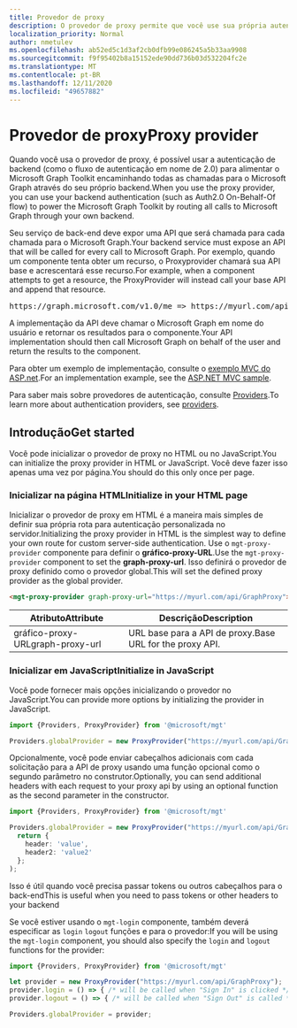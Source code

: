 ```yaml
---
title: Provedor de proxy
description: O provedor de proxy permite que você use sua própria autenticação do lado do servidor com o Microsoft Graph Toolkit.
localization_priority: Normal
author: nmetulev
ms.openlocfilehash: ab52ed5c1d3af2cb0dfb99e086245a5b33aa9908
ms.sourcegitcommit: f9f95402b8a15152ede90dd736b03d532204fc2e
ms.translationtype: MT
ms.contentlocale: pt-BR
ms.lasthandoff: 12/11/2020
ms.locfileid: "49657882"
---
```

# <a name="proxy-provider"></a><span data-ttu-id="ab762-103">Provedor de proxy</span><span class="sxs-lookup"><span data-stu-id="ab762-103">Proxy provider</span></span>

<span data-ttu-id="ab762-104">Quando você usa o provedor de proxy, é possível usar a autenticação de backend (como o fluxo de autenticação em nome de 2.0) para alimentar o Microsoft Graph Toolkit encaminhando todas as chamadas para o Microsoft Graph através do seu próprio backend.</span><span class="sxs-lookup"><span data-stu-id="ab762-104">When you use the proxy provider, you can use your backend authentication (such as Auth2.0 On-Behalf-Of flow) to power the Microsoft Graph Toolkit by routing all calls to Microsoft Graph through your own backend.</span></span>

<span data-ttu-id="ab762-105">Seu serviço de back-end deve expor uma API que será chamada para cada chamada para o Microsoft Graph.</span><span class="sxs-lookup"><span data-stu-id="ab762-105">Your backend service must expose an API that will be called for every call to Microsoft Graph.</span></span> <span data-ttu-id="ab762-106">Por exemplo, quando um componente tenta obter um recurso, o Proxyprovider chamará sua API base e acrescentará esse recurso.</span><span class="sxs-lookup"><span data-stu-id="ab762-106">For example, when a component attempts to get a resource, the ProxyProvider will instead call your base API and append that resource.</span></span>

<pre>https://graph.microsoft.com/v1.0/me => https://myurl.com/api/GraphProxy/v1.0/me</pre> 

<span data-ttu-id="ab762-107">A implementação da API deve chamar o Microsoft Graph em nome do usuário e retornar os resultados para o componente.</span><span class="sxs-lookup"><span data-stu-id="ab762-107">Your API implementation should then call Microsoft Graph on behalf of the user and return the results to the component.</span></span>

<span data-ttu-id="ab762-108">Para obter um exemplo de implementação, consulte o [exemplo MVC do ASP.net](https://github.com/microsoftgraph/microsoft-graph-toolkit/tree/master/samples/proxy-provider-asp-net-mvc).</span><span class="sxs-lookup"><span data-stu-id="ab762-108">For an implementation example, see the [ASP.NET MVC sample](https://github.com/microsoftgraph/microsoft-graph-toolkit/tree/master/samples/proxy-provider-asp-net-mvc).</span></span> 

<span data-ttu-id="ab762-109">Para saber mais sobre provedores de autenticação, consulte [Providers](./providers.md).</span><span class="sxs-lookup"><span data-stu-id="ab762-109">To learn more about authentication providers, see [providers](./providers.md).</span></span>

## <a name="get-started"></a><span data-ttu-id="ab762-110">Introdução</span><span class="sxs-lookup"><span data-stu-id="ab762-110">Get started</span></span>

<span data-ttu-id="ab762-111">Você pode inicializar o provedor de proxy no HTML ou no JavaScript.</span><span class="sxs-lookup"><span data-stu-id="ab762-111">You can initialize the proxy provider in HTML or JavaScript.</span></span> <span data-ttu-id="ab762-112">Você deve fazer isso apenas uma vez por página.</span><span class="sxs-lookup"><span data-stu-id="ab762-112">You should do this only once per page.</span></span>

### <a name="initialize-in-your-html-page"></a><span data-ttu-id="ab762-113">Inicializar na página HTML</span><span class="sxs-lookup"><span data-stu-id="ab762-113">Initialize in your HTML page</span></span>

<span data-ttu-id="ab762-114">Inicializar o provedor de proxy em HTML é a maneira mais simples de definir sua própria rota para autenticação personalizada no servidor.</span><span class="sxs-lookup"><span data-stu-id="ab762-114">Initializing the proxy provider in HTML is the simplest way to define your own route for custom server-side authentication.</span></span> <span data-ttu-id="ab762-115">Use o `mgt-proxy-provider` componente para definir o **gráfico-proxy-URL**.</span><span class="sxs-lookup"><span data-stu-id="ab762-115">Use the `mgt-proxy-provider` component to set the **graph-proxy-url**.</span></span> <span data-ttu-id="ab762-116">Isso definirá o provedor de proxy definido como o provedor global.</span><span class="sxs-lookup"><span data-stu-id="ab762-116">This will set the defined proxy provider as the global provider.</span></span>

```html
<mgt-proxy-provider graph-proxy-url="https://myurl.com/api/GraphProxy"></mgt-proxy-provider>
```

| <span data-ttu-id="ab762-117">Atributo</span><span class="sxs-lookup"><span data-stu-id="ab762-117">Attribute</span></span> | <span data-ttu-id="ab762-118">Descrição</span><span class="sxs-lookup"><span data-stu-id="ab762-118">Description</span></span> |
| --- | --- |
| <span data-ttu-id="ab762-119">gráfico-proxy-URL</span><span class="sxs-lookup"><span data-stu-id="ab762-119">graph-proxy-url</span></span>  | <span data-ttu-id="ab762-120">URL base para a API de proxy.</span><span class="sxs-lookup"><span data-stu-id="ab762-120">Base URL for the proxy API.</span></span> |


### <a name="initialize-in-javascript"></a><span data-ttu-id="ab762-121">Inicializar em JavaScript</span><span class="sxs-lookup"><span data-stu-id="ab762-121">Initialize in JavaScript</span></span>

<span data-ttu-id="ab762-122">Você pode fornecer mais opções inicializando o provedor no JavaScript.</span><span class="sxs-lookup"><span data-stu-id="ab762-122">You can provide more options by initializing the provider in JavaScript.</span></span>

```ts
import {Providers, ProxyProvider} from '@microsoft/mgt'

Providers.globalProvider = new ProxyProvider("https://myurl.com/api/GraphProxy");
```

<span data-ttu-id="ab762-123">Opcionalmente, você pode enviar cabeçalhos adicionais com cada solicitação para a API de proxy usando uma função opcional como o segundo parâmetro no construtor.</span><span class="sxs-lookup"><span data-stu-id="ab762-123">Optionally, you can send additional headers with each request to your proxy api by using an optional function as the second parameter in the constructor.</span></span>

```ts
import {Providers, ProxyProvider} from '@microsoft/mgt'

Providers.globalProvider = new ProxyProvider("https://myurl.com/api/GraphProxy", async () => {
  return {
    header: 'value',
    header2: 'value2'
  };
);
```

<span data-ttu-id="ab762-124">Isso é útil quando você precisa passar tokens ou outros cabeçalhos para o back-end</span><span class="sxs-lookup"><span data-stu-id="ab762-124">This is useful when you need to pass tokens or other headers to your backend</span></span>

<span data-ttu-id="ab762-125">Se você estiver usando o `mgt-login` componente, também deverá especificar as `login` `logout` funções e para o provedor:</span><span class="sxs-lookup"><span data-stu-id="ab762-125">If you will be using the `mgt-login` component, you should also specify the `login` and `logout` functions for the provider:</span></span>

```ts
import {Providers, ProxyProvider} from '@microsoft/mgt'

let provider = new ProxyProvider("https://myurl.com/api/GraphProxy");
provider.login = () => { /* will be called when "Sign In" is clicked */ };
provider.logout = () => { /* will be called when "Sign Out" is called */ };

Providers.globalProvider = provider;
```

